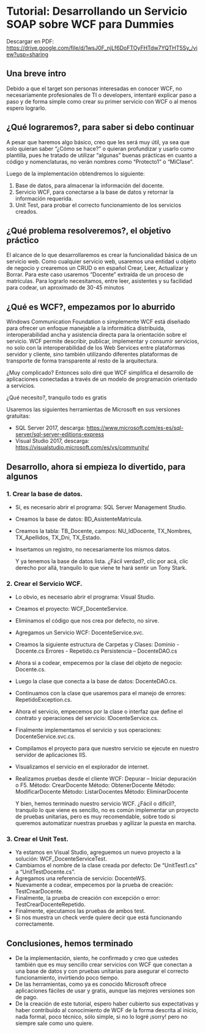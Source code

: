 ﻿# Tutorial: Desarrollando un Servicio SOAP sobre WCF para Dummies

Descargar en PDF: https://drive.google.com/file/d/1wsJ0F_njLf6DoFTOyFHTdw7YQTHT5Sy_/view?usp=sharing

## Una breve intro

Debido a que el target son personas interesadas en conocer WCF, no necesariamente profesionales de TI o developers, intentaré explicar paso a paso y de forma simple como crear su primer servicio con WCF o al menos espero lograrlo.

## ¿Qué lograremos?, para saber si debo continuar

A pesar que haremos algo básico, creo que les será muy útil, ya sea que solo quieran saber “¿Cómo se hace?” o quieran profundizar y usarlo como plantilla, pues he tratado de utilizar “algunas” buenas prácticas en cuanto a código y nomenclaturas, no verán nombres como “Protecto1” o “MiClase”.

Luego de la implementación obtendremos lo siguiente:
1. Base de datos, para almacenar la información del docente.
2. Servicio WCF, para conectarse a la base de datos y retornar la información requerida.
3. Unit Test, para probar el correcto funcionamiento de los servicios creados.

## ¿Qué problema resolveremos?, el objetivo práctico

El alcance de lo que desarrollaremos es crear la funcionalidad básica de un servicio web.
Como cualquier servicio web, usaremos una entidad u objeto de negocio y crearemos un CRUD o en español Crear, Leer, Actualizar y Borrar.
Para este caso usaremos “Docente” extraída de un proceso de matrículas.
Para lograrlo necesitamos, entre leer, asistentes y su facilidad para codear, un aproximado de 30-45 minutos 

## ¿Qué es WCF?, empezamos por lo aburrido

Windows Communication Foundation o simplemente WCF está diseñado para ofrecer un enfoque manejable a la informática distribuida, interoperabilidad ancha y asistencia directa para la orientación sobre el servicio. WCF permite describir, publicar, implementar y consumir servicios, no solo con la interoperabilidad de los Web Services entre plataformas servidor y cliente, sino también utilizando diferentes plataformas de transporte de forma transparente al resto de la arquitectura.

¿Muy complicado? Entonces solo diré que WCF simplifica el desarrollo de aplicaciones conectadas a través de un modelo de programación orientado a servicios. 

¿Qué necesito?, tranquilo todo es gratis

Usaremos las siguientes herramientas de Microsoft en sus versiones gratuitas:
- SQL Server 2017, descarga: https://www.microsoft.com/es-es/sql-server/sql-server-editions-express
- Visual Studio 2017, descarga: https://visualstudio.microsoft.com/es/vs/community/

## Desarrollo, ahora si empieza lo divertido, para algunos

### 1. Crear la base de datos.

- Sí, es necesario abrir el programa: SQL Server Management Studio.
- Creamos la base de datos: BD_AsistenteMatricula.
- Creamos la tabla: TB_Docente, campos: NU_IdDocente, TX_Nombres, TX_Apellidos, TX_Dni, TX_Estado.
- Insertamos un registro, no necesariamente los mismos datos.

   Y ya tenemos la base de datos lista.
   ¿Fácil verdad?, clic por acá, clic derecho por allá, tranquilo lo que viene te hará sentir un Tony Stark.

### 2. Crear el Servicio WCF.

- Lo obvio, es necesario abrir el programa: Visual Studio.
- Creamos el proyecto: WCF_DocenteService.
- Eliminamos el código que nos crea por defecto, no sirve.
- Agregamos un Servicio WCF: DocenteService.svc.
- Creamos la siguiente estructura de Carpetas y Clases:
Dominio - Docente.cs
Errores - Repetido.cs
Persistencia – DocenteDAO.cs
- Ahora si a codear, empecemos por la clase del objeto de negocio: Docente.cs.
- Luego la clase que conecta a la base de datos: DocenteDAO.cs.
- Continuamos con la clase que usaremos para el manejo de errores: RepetidoException.cs.
- Ahora el servicio, empecemos por la clase o interfaz que define el contrato y operaciones del servicio: IDocenteService.cs.
- Finalmente implementamos el servicio y sus operaciones: DocenteService.svc.cs.
- Compilamos el proyecto para que nuestro servicio se ejecute en nuestro servidor de aplicaciones IIS.
- Visualizamos el servicio en el explorador de internet.
- Realizamos pruebas desde el cliente WCF: Depurar – Iniciar depuración o F5.
Método: CrearDocente
Método: ObtenerDocente
Método: ModificarDocente
Método: ListarDocentes
Método: EliminarDocente

   Y bien, hemos terminado nuestro servicio WCF.
¿Fácil o difícil?, tranquilo lo que viene es sencillo, no es común implementar un proyecto de pruebas unitarias, pero es muy recomendable, sobre todo si queremos automatizar nuestras pruebas y agilizar la puesta en marcha.

### 3. Crear el Unit Test.

- Ya estamos en Visual Studio, agreguemos un nuevo proyecto a la solución: WCF_DocenteServiceTest.
- Cambiamos el nombre de la clase creada por defecto: De “UnitTest1.cs” a “UnitTestDocente.cs”.
- Agregamos una referencia de servicio: DocenteWS.
- Nuevamente a codear, empecemos por la prueba de creación: TestCrearDocente.
- Finalmente, la prueba de creación con excepción o error: TestCrearDocenteRepetido.
- Finalmente, ejecutamos las pruebas de ambos test.
- Si nos muestra un check verde quiere decir que está funcionando correctamente.

## Conclusiones, hemos terminado

- De la implementación, siento, he confirmado y creo que ustedes también que es muy sencillo crear servicios con WCF que conectan a una base de datos y con pruebas unitarias para asegurar el correcto funcionamiento, invirtiendo poco tiempo. 
- De las herramientas, como ya es conocido Microsoft ofrece aplicaciones fáciles de usar y gratis, aunque las mejores versiones son de pago.
- De la creación de este tutorial, espero haber cubierto sus expectativas y haber contribuido al conocimiento de WCF de la forma descrita al inicio, nada formal, poco técnico, sólo simple, si no lo logré ¡sorry! pero no siempre sale como uno quiere.
